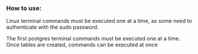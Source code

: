 ### How to use: 
Linux terminal commands must be executed one at a time, as some need to authenticate with the sudo password.

The first postgres terminal commands must be executed one at a time. Once tables are created, commands can be executed at once
